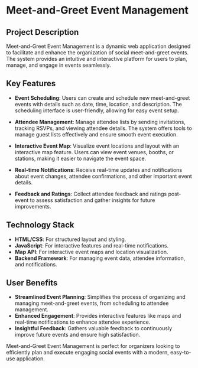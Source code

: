 # Meet-and-Greet Event Management

## Project Description

Meet-and-Greet Event Management is a dynamic web application designed to facilitate and enhance the organization of social meet-and-greet events. The system provides an intuitive and interactive platform for users to plan, manage, and engage in events seamlessly.

## Key Features

- **Event Scheduling**: Users can create and schedule new meet-and-greet events with details such as date, time, location, and description. The scheduling interface is user-friendly, allowing for easy event setup.

- **Attendee Management**: Manage attendee lists by sending invitations, tracking RSVPs, and viewing attendee details. The system offers tools to manage guest lists effectively and ensure smooth event execution.

- **Interactive Event Map**: Visualize event locations and layout with an interactive map feature. Users can view event venues, booths, or stations, making it easier to navigate the event space.

- **Real-time Notifications**: Receive real-time updates and notifications about event changes, attendee confirmations, and other important event details.

- **Feedback and Ratings**: Collect attendee feedback and ratings post-event to assess satisfaction and gather insights for future improvements.

## Technology Stack

- **HTML/CSS**: For structured layout and styling.
- **JavaScript**: For interactive features and real-time notifications.
- **Map API**: For interactive event maps and location visualization.
- **Backend Framework**: For managing event data, attendee information, and notifications.

## User Benefits

- **Streamlined Event Planning**: Simplifies the process of organizing and managing meet-and-greet events, from scheduling to attendee management.
- **Enhanced Engagement**: Provides interactive features like maps and real-time notifications to enhance attendee experience.
- **Insightful Feedback**: Gathers valuable feedback to continuously improve future events and ensure high satisfaction.

Meet-and-Greet Event Management is perfect for organizers looking to efficiently plan and execute engaging social events with a modern, easy-to-use application.
